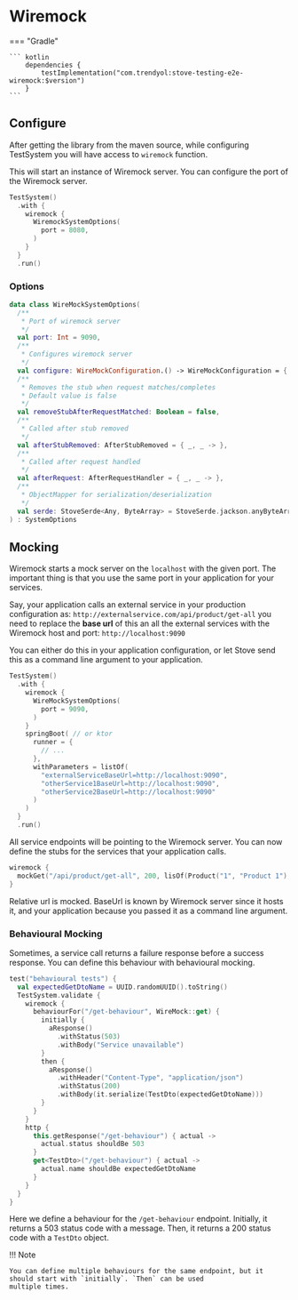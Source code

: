 # Wiremock

=== "Gradle"

    ``` kotlin
        dependencies {
            testImplementation("com.trendyol:stove-testing-e2e-wiremock:$version")
        }
    ```

## Configure

After getting the library from the maven source, while configuring TestSystem you will have access to `wiremock`
function.

This will start an instance of Wiremock server. You can configure the port of the Wiremock server.

```kotlin
TestSystem()
  .with {
    wiremock {
      WiremockSystemOptions(
        port = 8080,
      )
    }
  }
  .run()
```

### Options

```kotlin
data class WireMockSystemOptions(
  /**
   * Port of wiremock server
   */
  val port: Int = 9090,
  /**
   * Configures wiremock server
   */
  val configure: WireMockConfiguration.() -> WireMockConfiguration = { this.notifier(ConsoleNotifier(true)) },
  /**
   * Removes the stub when request matches/completes
   * Default value is false
   */
  val removeStubAfterRequestMatched: Boolean = false,
  /**
   * Called after stub removed
   */
  val afterStubRemoved: AfterStubRemoved = { _, _ -> },
  /**
   * Called after request handled
   */
  val afterRequest: AfterRequestHandler = { _, _ -> },
  /**
   * ObjectMapper for serialization/deserialization
   */
  val serde: StoveSerde<Any, ByteArray> = StoveSerde.jackson.anyByteArraySerde()
) : SystemOptions
```

## Mocking

Wiremock starts a mock server on the `localhost` with the given port. The important thing is that you use the same port
in your application for your services.

Say, your application calls an external service in your production configuration as:
`http://externalservice.com/api/product/get-all`
you need to replace the **base url** of this an all the external services with the Wiremock host and port:
`http://localhost:9090`

You can either do this in your application configuration, or let Stove send this as a command line argument to your
application.

```kotlin
TestSystem()
  .with {
    wiremock {
      WireMockSystemOptions(
        port = 9090,
      )
    }
    springBoot( // or ktor
      runner = {
        // ...
      },
      withParameters = listOf(
        "externalServiceBaseUrl=http://localhost:9090",
        "otherService1BaseUrl=http://localhost:9090",
        "otherService2BaseUrl=http://localhost:9090"
      )
    )
  }
  .run()
```

All service endpoints will be pointing to the Wiremock server. You can now define the stubs for the services that your
application calls.

```kotlin
wiremock {
  mockGet("/api/product/get-all", 200, lisOf(Product("1", "Product 1"), Product("2", "Product 2")).some())
}
```

Relative url is mocked. BaseUrl is known by Wiremock server since it hosts it, and your application because you passed
it as a command line argument.

### Behavioural Mocking

Sometimes, a service call returns a failure response before a success response. You can define this behaviour with
behavioural mocking.

```kotlin
test("behavioural tests") {
  val expectedGetDtoName = UUID.randomUUID().toString()
  TestSystem.validate {
    wiremock {
      behaviourFor("/get-behaviour", WireMock::get) {
        initially {
          aResponse()
            .withStatus(503)
            .withBody("Service unavailable")
        }
        then {
          aResponse()
            .withHeader("Content-Type", "application/json")
            .withStatus(200)
            .withBody(it.serialize(TestDto(expectedGetDtoName)))
        }
      }
    }
    http {
      this.getResponse("/get-behaviour") { actual ->
        actual.status shouldBe 503
      }
      get<TestDto>("/get-behaviour") { actual ->
        actual.name shouldBe expectedGetDtoName
      }
    }
  }
}
```

Here we define a behaviour for the `/get-behaviour` endpoint. Initially, it returns a 503 status code with a message.
Then, it returns a 200 status code with a `TestDto` object.

!!! Note

    You can define multiple behaviours for the same endpoint, but it should start with `initially`. `Then` can be used
    multiple times.
